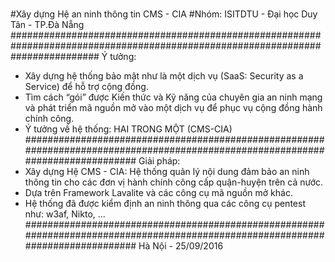 #
#Xây dựng Hệ an ninh thông tin CMS - CIA
#Nhóm: ISITDTU - Đại học Duy Tân - TP.Đà Nẵng
################################################################################################################################
Ý tưởng:
- Xây dựng hệ thống bảo mật như là một dịch vụ (SaaS: Security as a Service) để hỗ trợ cộng đồng.
- Tìm cách “gói” được Kiến thức và Kỹ năng của chuyên gia an ninh mạng và phát triển mã nguồn mở vào một dịch vụ để phục vụ cộng đồng hành chính công.
- Ý tưởng về hệ thống: HAI TRONG MỘT (CMS-CIA)
################################################################################################################################
Giải pháp:
- Xây dựng Hệ CMS - CIA: Hệ thống quản lý nội dung đảm bảo an ninh thông tin cho các đơn vị hành chính công cấp quận-huyện trên cả nước.
- Dựa trên Framework Lavalite và các công cụ mã nguồn mở khác.
- Hệ thống đã được kiểm định an ninh thông qua các công cụ pentest như: w3af, Nikto, ...
################################################################################################################################
Hà Nội - 25/09/2016
